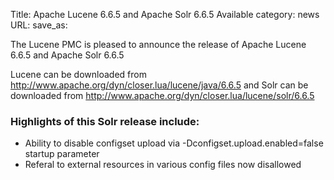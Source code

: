 Title: Apache Lucene 6.6.5 and Apache Solr 6.6.5 Available
category: news
URL: 
save_as: 

The Lucene PMC is pleased to announce the release of Apache Lucene 6.6.5 and Apache Solr 6.6.5

Lucene can be downloaded from <http://www.apache.org/dyn/closer.lua/lucene/java/6.6.5>
and Solr can be downloaded from <http://www.apache.org/dyn/closer.lua/lucene/solr/6.6.5>

### Highlights of this Solr release include:

 * Ability to disable configset upload via -Dconfigset.upload.enabled=false startup parameter
 * Referal to external resources in various config files now disallowed

